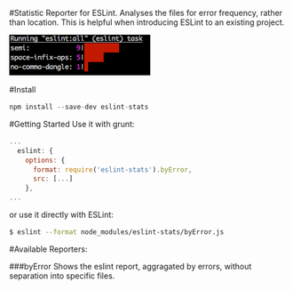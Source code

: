 #Statistic Reporter for ESLint.
Analyses the files for error frequency, rather than location. This is helpful when introducing ESLint to an existing project.

![screenshot](screenshot.png)

#Install
```js
npm install --save-dev eslint-stats
```
#Getting Started
Use it with grunt:

```js
...
  eslint: {
    options: {
      format: require('eslint-stats').byError,
      src: [...]
    },
...
```

or use it directly with ESLint:
```bash
$ eslint --format node_modules/eslint-stats/byError.js
```

#Available Reporters:

###byError
Shows the eslint report, aggragated by errors, without separation into specific files.
